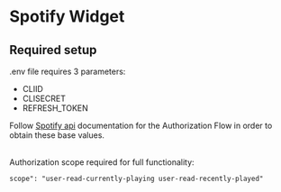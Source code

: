 # Spotify Widget

## Required setup
<p>.env file requires 3 parameters:</p>
<ul>
  <li>CLIID</li>
  <li>CLISECRET</li>
  <li>REFRESH_TOKEN</li>
</ul>
Follow <a href="https://developer.spotify.com/documentation/web-api/concepts/authorization" target="_blank">Spotify api</a> documentation for the Authorization Flow in order to obtain these base values. 

<br>Authorization scope required for full functionality:
```
scope": "user-read-currently-playing user-read-recently-played"
```
